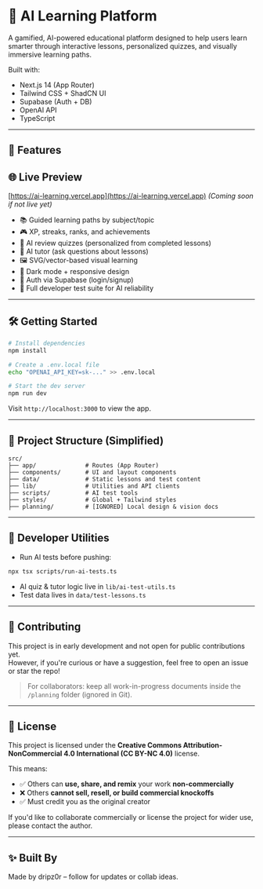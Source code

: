 # 🧠 AI Learning Platform

A gamified, AI-powered educational platform designed to help users learn smarter through interactive lessons, personalized quizzes, and visually immersive learning paths.

Built with:
- Next.js 14 (App Router)
- Tailwind CSS + ShadCN UI
- Supabase (Auth + DB)
- OpenAI API
- TypeScript

---

## 🚀 Features

## 🌐 Live Preview

[https://ai-learning.vercel.app](https://ai-learning.vercel.app) *(Coming soon if not live yet)*

- 📚 Guided learning paths by subject/topic
- 🎮 XP, streaks, ranks, and achievements
- 🧠 AI review quizzes (personalized from completed lessons)
- 💬 AI tutor (ask questions about lessons)
- 🖼️ SVG/vector-based visual learning
- 🌙 Dark mode + responsive design
- 🔐 Auth via Supabase (login/signup)
- 🧪 Full developer test suite for AI reliability

---

## 🛠️ Getting Started

```bash
# Install dependencies
npm install

# Create a .env.local file
echo "OPENAI_API_KEY=sk-..." >> .env.local

# Start the dev server
npm run dev
```

Visit `http://localhost:3000` to view the app.

---

## 🧩 Project Structure (Simplified)

```
src/
├── app/              # Routes (App Router)
├── components/       # UI and layout components
├── data/             # Static lessons and test content
├── lib/              # Utilities and API clients
├── scripts/          # AI test tools
├── styles/           # Global + Tailwind styles
├── planning/         # [IGNORED] Local design & vision docs
```

---

## 🧪 Developer Utilities

- Run AI tests before pushing:
```bash
npx tsx scripts/run-ai-tests.ts
```

- AI quiz & tutor logic live in `lib/ai-test-utils.ts`
- Test data lives in `data/test-lessons.ts`

---

## 🤝 Contributing

This project is in early development and not open for public contributions yet.  
However, if you're curious or have a suggestion, feel free to open an issue or star the repo!

> For collaborators: keep all work-in-progress documents inside the `/planning` folder (ignored in Git).

---

## 📄 License

This project is licensed under the **Creative Commons Attribution-NonCommercial 4.0 International (CC BY-NC 4.0)** license.

This means:
- ✅ Others can **use, share, and remix** your work **non-commercially**
- ❌ Others **cannot sell, resell, or build commercial knockoffs**
- ✅ Must credit you as the original creator

If you'd like to collaborate commercially or license the project for wider use, please contact the author.

---

## ✨ Built By

Made by dripz0r – follow for updates or collab ideas.
